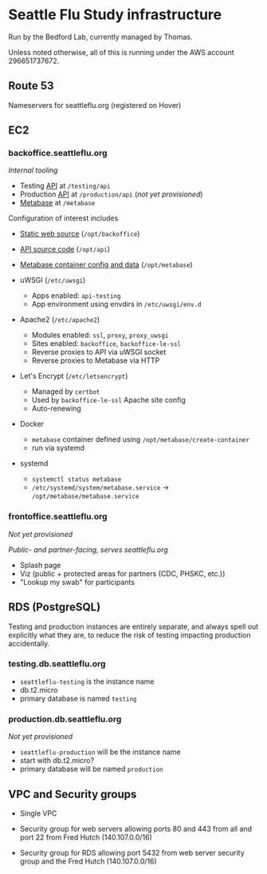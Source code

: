 # Seattle Flu Study infrastructure

Run by the Bedford Lab, currently managed by Thomas.

Unless noted otherwise, all of this is running under the AWS account
296651737672.


## Route 53

Nameservers for seattleflu.org (registered on Hover)


## EC2

### backoffice.seattleflu.org

_Internal tooling_

* Testing [API](https://github.com/zeXLc2p0/api) at `/testing/api`
* Production [API](https://github.com/zeXLc2p0/api) at `/production/api` (_not yet provisioned_)
* [Metabase](https://metabase.com) at `/metabase`

Configuration of interest includes

* [Static web source](https://github.com/zeXLc2p0/backoffice) (`/opt/backoffice`)

* [API source code](https://github.com/zeXLc2p0/api) (`/opt/api`)

* [Metabase container config and data](https://github.com/zeXLc2p0/metabase-service) (`/opt/metabase`)

* uWSGI (`/etc/uwsgi`)
    - Apps enabled: `api-testing`
    - App environment using envdirs in `/etc/uwsgi/env.d`

* Apache2 (`/etc/apache2`)
    - Modules enabled: `ssl`, `proxy`, `proxy_uwsgi`
    - Sites enabled: `backoffice`, `backoffice-le-ssl`
    - Reverse proxies to API via uWSGI socket
    - Reverse proxies to Metabase via HTTP

* Let's Encrypt (`/etc/letsencrypt`)
    - Managed by `certbot`
    - Used by `backoffice-le-ssl` Apache site config
    - Auto-renewing

* Docker
    - `metabase` container defined using `/opt/metabase/create-container`
    - run via systemd

* systemd
    - `systemctl status metabase`
    - `/etc/systemd/system/metabase.service` → `/opt/metabase/metabase.service`

### frontoffice.seattleflu.org

_Not yet provisioned_

_Public- and partner-facing, serves seattleflu.org_

* Splash page
* Viz (public + protected areas for partners (CDC, PHSKC, etc.))
* "Lookup my swab" for participants


## RDS (PostgreSQL)

Testing and production instances are entirely separate, and always spell out
explicitly what they are, to reduce the risk of testing impacting production
accidentally.

### testing.db.seattleflu.org

* `seattleflu-testing` is the instance name
* db.t2.micro
* primary database is named `testing`

### production.db.seattleflu.org

_Not yet provisioned_

* `seattleflu-production` will be the instance name
* start with db.t2.micro?
* primary database will be named `production`


## VPC and Security groups

* Single VPC

* Security group for web servers allowing ports 80 and 443 from all and port 22
  from Fred Hutch (140.107.0.0/16)

* Security group for RDS allowing port 5432 from web server security group and
  the Fred Hutch (140.107.0.0/16)
